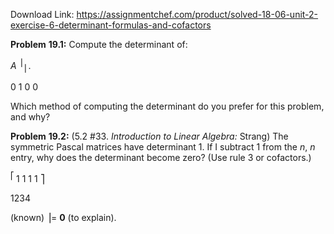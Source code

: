 Download Link: https://assignmentchef.com/product/solved-18-06-unit-2-exercise-6-determinant-formulas-and-cofactors
<br>



<strong>Problem</strong> <strong>19.1:</strong> Compute the determinant of:




<em>A</em>                              <sup>⎥</sup><sub>⎥ </sub>.

0     1          0          0

Which method of computing the determinant do you prefer for this problem, and why?

<strong>Problem</strong> <strong>19.2:</strong> (5.2 #33. <em>Introduction</em> <em>to</em> <em>Linear</em> <em>Algebra:</em> Strang) The symmetric Pascal matrices have determinant 1. If I subtract 1 from the <em>n</em>, <em>n</em> entry, why does the determinant become zero? (Use rule 3 or cofactors.)




<sup>⎡ </sup>1 1 1 1 ⎤

1234

(known)           ⎥= <strong>0</strong> (to explain).